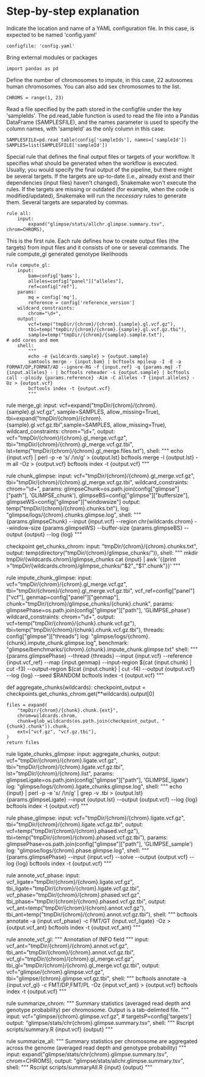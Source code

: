 # Step-by-step explanation

Indicate the location and name of a YAML configuration file. In this case, is expected to be named 'config.yaml' 
```
configfile: 'config.yaml'
```

Bring external modules or packages
```
import pandas as pd
```

Define the number of chromosomes to impute, in this case, 22 autosomes human chromosomes. You can also add sex chromosomes to the list. 
```
CHROMS = range(1, 23)
```

Read a file specified by the path stored in the configfile under the key 'sampleIds'. The pd.read_table function is used to read the file into a Pandas DataFrame (SAMPLESFILE), and the names parameter is used to specify the column names, with 'sampleId' as the only column in this case.
```
SAMPLESFILE=pd.read_table(config['sampleIds'], names=['sampleId'])
SAMPLES=list(SAMPLESFILE['sampleId'])
```

Special rule that defines the final output files or targets of your workflow. It specifies what should be generated when the workflow is executed. Usually, you would specify the final output of the pipeline, but there might be several targets. If the targets are up-to-date (i.e., already exist and their dependencies (input files) haven't changed), Snakemake won't execute the rules. If the targets are missing or outdated (for example, when the code is modified/updated), Snakemake will run the *necessary* rules to generate them. Several targets are separated by commas.

```
rule all:
    input:
        expand("glimpse/stats/allchr.glimpse.summary.tsv", chrom=CHROMS),
```

This is the first rule. Each rule defines how to create output files (the targets) from input files and it consists of one or several commands.
The rule compute_gl generated genotype likelihoods
```        
rule compute_gl:
    input:
        bam=config['bams'],
        alleles=config["panel"]["alleles"],
        ref=config["ref"],
    params:
        mq = config['mq'],
        reference = config['reference_version']
    wildcard_constraints:
        chrom="\d+",
    output:
        vcf=temp("tmpDir/{chrom}/{chrom}.{sample}.gl.vcf.gz"),
        tbi=temp("tmpDir/{chrom}/{chrom}.{sample}.gl.vcf.gz.tbi"),
        sample=temp("tmpDir/{chrom}/{sample}.sample.txt"),
# add cores and mem
    shell:
        """
        echo -e {wildcards.sample} > {output.sample}
        samtools merge - {input.bam} | bcftools mpileup -I -E -a FORMAT/DP,FORMAT/AD --ignore-RG -f {input.ref} -q {params.mq} -T {input.alleles} - | bcftools reheader -s {output.sample} | bcftools call --ploidy {params.reference} -Aim -C alleles -T {input.alleles} -Oz > {output.vcf}
        bcftools index -t {output.vcf} 
        """
```

rule merge_gl:
    input:
        vcf=expand("tmpDir/{chrom}/{chrom}.{sample}.gl.vcf.gz", sample=SAMPLES, allow_missing=True),
        tbi=expand("tmpDir/{chrom}/{chrom}.{sample}.gl.vcf.gz.tbi",sample=SAMPLES, allow_missing=True),
    wildcard_constraints:
        chrom="\d+",
    output:
        vcf="tmpDir/{chrom}/{chrom}.gl_merge.vcf.gz",
        tbi="tmpDir/{chrom}/{chrom}.gl_merge.vcf.gz.tbi",
        lst=temp("tmpDir/{chrom}/{chrom}.gl_merge.files.txt"),
    shell:
        """
        echo {input.vcf} | perl -p -e 's/ /\\n/g' > {output.lst}
        bcftools merge -l {output.lst} -m all -Oz > {output.vcf}
        bcftools index -t {output.vcf}
        """


rule chunk_glimpse:
    input:
        vcf="tmpDir/{chrom}/{chrom}.gl_merge.vcf.gz",
        tbi="tmpDir/{chrom}/{chrom}.gl_merge.vcf.gz.tbi",
    wildcard_constraints:
        chrom="\d+",
    params:
        glimpseChunk=os.path.join(config["glimpse"]["path"], 'GLIMPSE_chunk'),
        glimpseBS=config["glimpse"]["buffersize"],
        glimpseWS=config["glimpse"]["windowsize"]
    output:
        temp("tmpDir/{chrom}/{chrom}.chunks.txt"),
    log:
        "glimpse/logs/{chrom}.chunks.glimpse.log",
    shell:
        """
        {params.glimpseChunk} --input {input.vcf} --region chr{wildcards.chrom} --window-size {params.glimpseWS} --buffer-size {params.glimpseBS} --output {output} --log {log}
        """

checkpoint get_chunks_chrom:
    input:
        "tmpDir/{chrom}/{chrom}.chunks.txt",
    output:
        temp(directory("tmpDir/{chrom}/glimpse_chunks/")),
    shell:
        """
        mkdir tmpDir/{wildcards.chrom}/glimpse_chunks
        cat {input} | awk '{{print >"tmpDir/{wildcards.chrom}/glimpse_chunks/"$2"_"$1".chunk"}}'
        """

rule impute_chunk_glimpse:
    input:
        vcf="tmpDir/{chrom}/{chrom}.gl_merge.vcf.gz",
        tbi="tmpDir/{chrom}/{chrom}.gl_merge.vcf.gz.tbi",
        vcf_ref=config["panel"]["vcf"],
        genmap=config["panel"]["genmap"],
        chunk="tmpDir/{chrom}/glimpse_chunks/{chunk}.chunk",
    params:
        glimpsePhase=os.path.join(config["glimpse"]["path"], 'GLIMPSE_phase')
    wildcard_constraints:
        chrom="\d+",
    output:
        vcf=temp("tmpDir/{chrom}/{chunk}.chunk.vcf.gz"),
        tbi=temp("tmpDir/{chrom}/{chunk}.chunk.vcf.gz.tbi"),
    threads: config["glimpse"]["threads"]
    log:
        "glimpse/logs/{chrom}.{chunk}.impute_chunk.glimpse.log",
    benchmark:
        "glimpse/benchmarks/{chrom}.{chunk}.impute_chunk.glimpse.txt"
    shell:
        """
        {params.glimpsePhase} --thread {threads} --input {input.vcf} --reference {input.vcf_ref} --map {input.genmap} --input-region $(cat {input.chunk} | cut -f3) --output-region $(cat {input.chunk} | cut -f4) --output {output.vcf} --log {log} --seed $RANDOM
        bcftools index -t {output.vcf}
        """    

def aggregate_chunks(wildcards):
    checkpoint_output = checkpoints.get_chunks_chrom.get(**wildcards).output[0]

    files = expand(
        "tmpDir/{chrom}/{chunk}.chunk.{ext}",
        chrom=wildcards.chrom,
        chunk=glob_wildcards(os.path.join(checkpoint_output, "{chunk}.chunk")).chunk,
        ext=["vcf.gz", "vcf.gz.tbi"],
    )
    return files


rule ligate_chunks_glimpse:
    input:
        aggregate_chunks,
    output:
        vcf="tmpDir/{chrom}/{chrom}.ligate.vcf.gz",
        tbi="tmpDir/{chrom}/{chrom}.ligate.vcf.gz.tbi",
        lst="tmpDir/{chrom}/{chrom}.list",
    params:
        glimpseLigate=os.path.join(config["glimpse"]["path"], 'GLIMPSE_ligate')
    log:
        "glimpse/logs/{chrom}.ligate_chunks.glimpse.log",
    shell:
        """
        echo {input} | perl -p -e 's/ /\\n/g' | grep -v .tbi > {output.lst}
        {params.glimpseLigate} --input {output.lst} --output {output.vcf} --log {log}
        bcftools index -t {output.vcf}
        """

rule phase_glimpse:
    input:
        vcf="tmpDir/{chrom}/{chrom}.ligate.vcf.gz",
        tbi="tmpDir/{chrom}/{chrom}.ligate.vcf.gz.tbi",
    output:
        vcf=temp("tmpDir/{chrom}/{chrom}.phased.vcf.gz"),
        tbi=temp("tmpDir/{chrom}/{chrom}.phased.vcf.gz.tbi"),
    params:
        glimpsePhase=os.path.join(config["glimpse"]["path"], 'GLIMPSE_sample')
    log:
        "glimpse/logs/{chrom}.phase.glimpse.log",
    shell:
        """
        {params.glimpsePhase} --input {input.vcf} --solve --output {output.vcf} --log {log}
        bcftools index -t {output.vcf}
        """

rule annote_vcf_phase:
    input:
        vcf_ligate="tmpDir/{chrom}/{chrom}.ligate.vcf.gz",
        tbi_ligate="tmpDir/{chrom}/{chrom}.ligate.vcf.gz.tbi",
        vcf_phase="tmpDir/{chrom}/{chrom}.phased.vcf.gz",
        tbi_phase="tmpDir/{chrom}/{chrom}.phased.vcf.gz.tbi",
    output:
        vcf_ant=temp("tmpDir/{chrom}/{chrom}.annot.vcf.gz"),
        tbi_ant=temp("tmpDir/{chrom}/{chrom}.annot.vcf.gz.tbi"),
    shell:
        """
        bcftools annotate -a {input.vcf_phase} -c FMT/GT {input.vcf_ligate} -Oz > {output.vcf_ant}
        bcftools index -t {output.vcf_ant}
        """


rule annote_vcf_gl:
    """ 
    Annotation of INFO field
    """
    input:
        vcf_ant="tmpDir/{chrom}/{chrom}.annot.vcf.gz",
        tbi_ant="tmpDir/{chrom}/{chrom}.annot.vcf.gz.tbi",
        vcf_gl="tmpDir/{chrom}/{chrom}.gl_merge.vcf.gz",
        tbi_gl="tmpDir/{chrom}/{chrom}.gl_merge.vcf.gz.tbi",
    output:
        vcf="glimpse/{chrom}.glimpse.vcf.gz",
        tbi="glimpse/{chrom}.glimpse.vcf.gz.tbi",
    shell:
        """
        bcftools annotate -a {input.vcf_gl} -c FMT/DP,FMT/PL -Oz {input.vcf_ant} > {output.vcf}
        bcftools index -t {output.vcf}
        """

rule summarize_chrom:
    """
    Summary statistics (averaged read depth and genotype probability) per chromosome. Output is a tab-delimted file.
    """
    input:
        vcf="glimpse/{chrom}.glimpse.vcf.gz",
        # targetsP=config['targets']
    output:
        "glimpse/stats/chr{chrom}.glimpse.summary.tsv",
    shell:
        """
        Rscript scripts/summary.R {input.vcf} {output}
        """

rule summarize_all:
    """
    Summary statistics per chromosome are aggregated across the genome (averaged read depth and genotype probability)
    """
    input:
        expand("glimpse/stats/chr{chrom}.glimpse.summary.tsv", chrom=CHROMS),
    output:
       "glimpse/stats/allchr.glimpse.summary.tsv",
    shell:
        """
        Rscript scripts/summaryAll.R {input} {output}
        """
